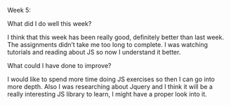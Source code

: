 Week 5:

What did I do well this week?

I think that this week has been really good, definitely better than last week.
The assignments didn’t take me too long to complete. I was watching tutorials and
reading about JS so now I understand it better.


What could I have done to improve?

I would like to spend more time doing JS exercises so then I can go into more depth.
Also I was researching about Jquery and I think it will be a really interesting
JS library to learn, I might have a proper look into it.
